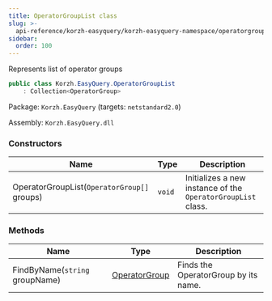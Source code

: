 ```yaml
---
title: OperatorGroupList class
slug: >-
  api-reference/korzh-easyquery/korzh-easyquery-namespace/operatorgrouplist-class
sidebar:
  order: 100
---
```


Represents list of operator groups
```csharp
public class Korzh.EasyQuery.OperatorGroupList
    : Collection<OperatorGroup>

```
Package: `Korzh.EasyQuery` (targets: `netstandard2.0`)

Assembly: `Korzh.EasyQuery.dll`

### Constructors

| Name | Type | Description | 
| --- | --- | --- | 
| OperatorGroupList(`OperatorGroup[]` groups) | `void` | Initializes a new instance of the `OperatorGroupList` class. | 


### Methods

| Name | Type | Description | 
| --- | --- | --- | 
| FindByName(`string` groupName) | [OperatorGroup](///////////////easyquery/docs/api-reference/korzh-easyquery/korzh-easyquery-namespace/operatorgroup-class) | Finds the OperatorGroup by its name. |

